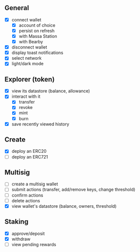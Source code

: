 ## General 
- [x] connect wallet 
  - [x] account of choice
  - [x] persist on refresh 
  - [x] with Massa Station
  - [x] with Bearby
- [x] disconnect wallet 
- [x] display toast notifications
- [x] select network
- [x] light/dark mode
  
## Explorer (token)
- [x] view its datastore (balance, allowance)
- [x] interact with it
  - [x] transfer
  - [x] revoke
  - [x] mint
  - [x] burn
- [x] save recently viewed history

## Create
- [x] deploy an ERC20
- [ ] deploy an ERC721

## Multisig
- [ ] create a multisig wallet
- [ ] submit actions (transfer, add/remove keys, change threshold)
- [ ] confirm actions
- [ ] delete actions
- [x] view wallet's datastore (balance, owners, threshold)

## Staking
- [x] approve/deposit
- [x] withdraw
- [ ] view pending rewards
